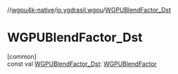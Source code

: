 //[wgpu4k-native](../../index.md)/[io.ygdrasil.wgpu](index.md)/[WGPUBlendFactor_Dst](-w-g-p-u-blend-factor_-dst.md)

# WGPUBlendFactor_Dst

[common]\
const val [WGPUBlendFactor_Dst](-w-g-p-u-blend-factor_-dst.md): [WGPUBlendFactor](-w-g-p-u-blend-factor/index.md)